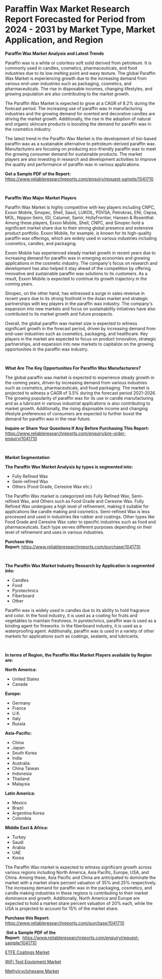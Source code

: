 <p><h1>Paraffin Wax Market Research Report Forecasted for Period from 2024 -  2031 by Market Type, Market Application, and Region</h1></p><p><strong>Paraffin Wax Market Analysis and Latest Trends</strong></p>
<p><p>Paraffin wax is a white or colorless soft solid derived from petroleum. It is commonly used in candles, cosmetics, pharmaceuticals, and food industries due to its low melting point and waxy texture. The global Paraffin Wax Market is experiencing growth due to the increasing demand from various end-user industries such as packaging, cosmetics, and pharmaceuticals. The rise in disposable incomes, changing lifestyles, and growing population are also contributing to the market growth.</p><p>The Paraffin Wax Market is expected to grow at a CAGR of 8.2% during the forecast period. The increasing use of paraffin wax in manufacturing industries and the growing demand for scented and decorative candles are driving the market growth. Additionally, the rise in the adoption of natural and organic skincare products is boosting the demand for paraffin wax in the cosmetics industry.</p><p>The latest trend in the Paraffin Wax Market is the development of bio-based paraffin wax as a sustainable alternative to petroleum-derived paraffin wax. Manufacturers are focusing on producing eco-friendly paraffin wax to meet the growing consumer demand for sustainable products. The market players are also investing in research and development activities to improve the quality and performance of paraffin wax in various applications.</p></p>
<p><strong>Get a Sample PDF of the Report:&nbsp;</strong> <a href="https://www.reliableresearchreports.com/enquiry/request-sample/1041710">https://www.reliableresearchreports.com/enquiry/request-sample/1041710</a></p>
<p>&nbsp;</p>
<p><strong>Paraffin Wax Major Market Players</strong></p>
<p><p>Paraffin Wax Market is highly competitive with key players including CNPC, Exxon Mobile, Sinopec, Shell, Sasol, LUKOIL, PDVSA, Petrobras, ENI, Cepsa, MOL, Nippon Seiro, IGI, Calumet, Samir, HollyFrontier, Hansen & Rosenthal. Among these players, Exxon Mobile, Shell, CNPC, and Sinopec hold a significant market share due to their strong global presence and extensive product portfolio. Exxon Mobile, for example, is known for its high-quality paraffin wax offerings, which are widely used in various industries including cosmetics, candles, and packaging.</p><p>Exxon Mobile has experienced steady market growth in recent years due to increasing demand for paraffin wax in emerging economies and growing applications in the cosmetic industry. The company's focus on research and development has also helped it stay ahead of the competition by offering innovative and sustainable paraffin wax solutions to its customers. As a result, Exxon Mobile is expected to continue its growth trajectory in the coming years.</p><p>Sinopec, on the other hand, has witnessed a surge in sales revenue in recent years due to its strong foothold in the Asian market and strategic partnerships with key players in the paraffin wax industry. The company's expansion into new markets and focus on sustainability initiatives have also contributed to its market growth and future prospects.</p><p>Overall, the global paraffin wax market size is expected to witness significant growth in the forecast period, driven by increasing demand from end-user industries such as cosmetics, packaging, and healthcare. Key players in the market are expected to focus on product innovation, strategic partnerships, and expansion into new markets to capitalize on the growing opportunities in the paraffin wax industry.</p></p>
<p>&nbsp;</p>
<p><strong>What Are The Key Opportunities For Paraffin Wax Manufacturers?</strong></p>
<p><p>The global paraffin wax market is expected to experience steady growth in the coming years, driven by increasing demand from various industries such as cosmetics, pharmaceuticals, and food packaging. The market is projected to witness a CAGR of 3.5% during the forecast period 2021-2026. The growing popularity of paraffin wax for its use in candle manufacturing and as a lubricant in various industrial applications is also contributing to market growth. Additionally, the rising disposable income and changing lifestyle preferences of consumers are expected to further boost the demand for paraffin wax in the near future.</p></p>
<p><strong>Inquire or Share Your Questions If Any Before Purchasing This Report:</strong> <a href="https://www.reliableresearchreports.com/enquiry/pre-order-enquiry/1041710">https://www.reliableresearchreports.com/enquiry/pre-order-enquiry/1041710</a></p>
<p>&nbsp;</p>
<p><strong>Market Segmentation</strong></p>
<p><strong>The Paraffin Wax Market Analysis by types is segmented into:</strong></p>
<p><ul><li>Fully Refined Wax</li><li>Semi-refined Wax</li><li>Others (Food Grade, Ceresine Wax etc.)</li></ul></p>
<p><p>The Paraffin Wax market is categorized into Fully Refined Wax, Semi-refined Wax, and Others such as Food Grade and Ceresine Wax. Fully Refined Wax undergoes a high level of refinement, making it suitable for applications like candle making and cosmetics. Semi-refined Wax is less processed and used in industries like rubber and coatings. Other types like Food Grade and Ceresine Wax cater to specific industries such as food and pharmaceuticals. Each type serves different purposes depending on their level of refinement and uses in various industries.</p></p>
<p><strong>Purchase this Report:&nbsp;</strong><a href="https://www.reliableresearchreports.com/purchase/1041710">https://www.reliableresearchreports.com/purchase/1041710</a></p>
<p>&nbsp;</p>
<p><strong>The Paraffin Wax Market Industry Research by Application is segmented into:</strong></p>
<p><ul><li>Candles</li><li>Food</li><li>Pyrotechnics</li><li>Fiberboard</li><li>Other</li></ul></p>
<p><p>Paraffin wax is widely used in candles due to its ability to hold fragrance and color. In the food industry, it is used as a coating for fruits and vegetables to maintain freshness. In pyrotechnics, paraffin wax is used as a binding agent for fireworks. In the fiberboard industry, it is used as a waterproofing agent. Additionally, paraffin wax is used in a variety of other markets for applications such as coatings, sealants, and lubricants.</p></p>
<p>&nbsp;</p>
<p><strong>In terms of Region, the Paraffin Wax Market Players available by Region are:</strong></p>
<p>
    <p> <strong> North America: </strong>
        <ul>
            <li>United States</li>
            <li>Canada</li>
        </ul>
        </p> 
    <p> <strong> Europe: </strong>
        <ul>
            <li>Germany</li>
            <li>France</li>
            <li>U.K.</li>
            <li>Italy</li>
            <li>Russia</li>
        </ul>
        </p> 
    <p> <strong> Asia-Pacific: </strong>
        <ul>
            <li>China</li>
            <li>Japan</li>
            <li>South Korea</li>
            <li>India</li>
            <li>Australia</li>
            <li>China Taiwan</li>
            <li>Indonesia</li>
            <li>Thailand</li>
            <li>Malaysia</li>
        </ul>
        </p> 
    <p> <strong> Latin America: </strong>
        <ul>
            <li>Mexico</li>
            <li>Brazil</li>
            <li>Argentina Korea</li>
            <li>Colombia</li>
        </ul>
        </p> 
    <p> <strong> Middle East & Africa: </strong>
        <ul>
            <li>Turkey</li>
            <li>Saudi</li>
            <li>Arabia</li>
            <li>UAE</li>
            <li>Korea</li>
        </ul>
    </p>
    </p>
<p><p>The Paraffin Wax market is expected to witness significant growth across various regions including North America, Asia Pacific, Europe, USA, and China. Among these, Asia Pacific and China are anticipated to dominate the market with a market share percent valuation of 35% and 25% respectively. The increasing demand for paraffin wax in the packaging, cosmetics, and candle making industries in these regions is contributing to their market dominance and growth. Additionally, North America and Europe are expected to hold a market share percent valuation of 20% each, while the USA is projected to account for 15% of the market share.</p></p>
<p><strong>Purchase this Report: </strong><a href="https://www.reliableresearchreports.com/purchase/1041710">https://www.reliableresearchreports.com/purchase/1041710</a></p>
<p>&nbsp;<strong>Get a Sample PDF of the Report:&nbsp;&nbsp;</strong><a href="https://www.reliableresearchreports.com/enquiry/request-sample/1041710">https://www.reliableresearchreports.com/enquiry/request-sample/1041710</a></p>
<p><strong></strong></p>
<p><p><a href="https://github.com/bmorecock/Market-Research-Report-List-2/blob/main/etfe-coatings-market.md">ETFE Coatings Market</a></p><p><a href="https://github.com/jsmusil/Market-Research-Report-List-2/blob/main/wifi-test-equipment-market.md">WiFi Test Equipment Market</a></p><p><a href="https://github.com/yemakinde/Market-Research-Report-List-1/blob/main/methylcyclohexane-market.md">Methylcyclohexane Market</a></p></p>